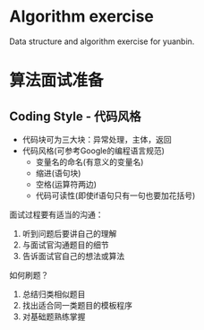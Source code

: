Algorithm exercise
=======

Data structure and algorithm exercise for yuanbin.
# 算法面试准备

## Coding Style - 代码风格

- 代码块可为三大块：异常处理，主体，返回
- 代码风格(可参考Google的编程语言规范)
    - 变量名的命名(有意义的变量名)
    - 缩进(语句块)
    - 空格(运算符两边)
    - 代码可读性(即使if语句只有一句也要加花括号)

面试过程要有适当的沟通：
1. 听到问题后要讲自己的理解
2. 与面试官沟通题目的细节
3. 告诉面试官自己的想法或算法

如何刷题？
1. 总结归类相似题目
2. 找出适合同一类题目的模板程序
3. 对基础题熟练掌握